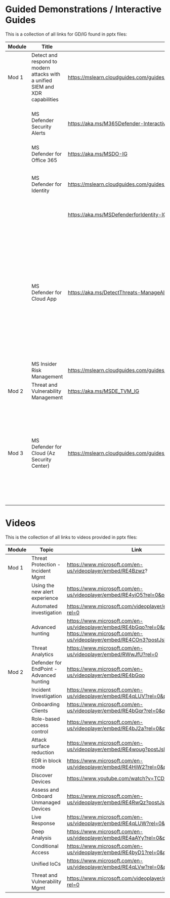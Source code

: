 
# Guided Demonstrations / Interactive Guides

This is a collection of all links for GD/IG found in pptx files:

| Module | Title | Link | Notes |
| --- | --- | --- | --- |
| Mod 1 | Detect and respond to modern attacks with a unified SIEM and XDR capabilities | https://mslearn.cloudguides.com/guides/Investigate%20security%20incidents%20in%20a%20hybrid%20environment%20with%20Azure%20Sentinel | MS Sentinel Overview |
| | MS Defender Security Alerts | https://aka.ms/M365Defender-InteractiveGuide | Good overview of Alerts, Incidents and Investigations (Remediation) |
| | MS Defender for Office 365 | https://aka.ms/MSDO-IG	| |
| | MS Defender for Identity | https://mslearn.cloudguides.com/guides/Investigate%20and%20respond%20to%20attacks%20with%20Microsoft%20Defender%20for%20Identity | Super Guide !!! It shows how to perform an attack with tools. |
| | | https://aka.ms/MSDefenderforIdentity-IG | How to find attacks in Alerts |
| | MS Defender for Cloud App | https://aka.ms/DetectThreats-ManageAlerts-MCAS_InteractiveGuide | It's one of four guides in a series. At the beginning choose other guides: Identify suspicious activities, Discover and manage cloud app usage, Protect and control information, Automate Alerts Management with Power Apps
| | MS Insider Risk Management | https://mslearn.cloudguides.com/guides/Minimize%20internal%20risks%20with%20insider%20risk%20management%20in%20Microsoft%20365	|
| Mod 2 | Threat and Vulnerability Management | https://aka.ms/MSDE_TVM_IG | |	
| Mod 3	| MS Defender for Cloud (Az Security Center) | https://mslearn.cloudguides.com/guides/Protect%20your%20hybrid%20cloud%20with%20Azure%20Security%20Center | Three different guides: Manage your cloud security posture, Prevent, detect and respond quickly to modern threats, Unify DevOps security management |

# Videos

This is the collection of all links to videos provided in pptx files:

| Module | Topic | Link |
| --- | --- | --- |
| Mod 1 | Threat Protection - Incident Mgmt | https://www.microsoft.com/en-us/videoplayer/embed/RE4Bzwz? |
| | Using the new alert experience | https://www.microsoft.com/en-us/videoplayer/embed/RE4yiO5?rel=0&postJsllMsg=true |
| | Automated investigation | https://www.microsoft.com/videoplayer/embed/RE4bOeh?rel=0 |
| | Advanced hunting | https://www.microsoft.com/en-us/videoplayer/embed/RE4bGqo?rel=0&postJsllMsg=true; https://www.microsoft.com/en-us/videoplayer/embed/RE4COn3?postJsllMsg=true |
| | Threat Analytics | https://www.microsoft.com/en-us/videoplayer/embed/RWwJfU?rel=0 | 
| Mod 2 | Defender for EndPoint - Advanced hunting | https://www.microsoft.com/en-us/videoplayer/embed/RE4bGqo |
| | Incident Investigation | https://www.microsoft.com/en-us/videoplayer/embed/RE4qLUV?rel=0&postJsllMsg=true |
| | Onboarding Clients | https://www.microsoft.com/en-us/videoplayer/embed/RE4bGqr?rel=0&postJsllMsg=true |
| | Role-based access control | https://www.microsoft.com/en-us/videoplayer/embed/RE4bJ2a?rel=0&postJsllMsg=true |
| | Attack surface reduction | https://www.microsoft.com/en-us/videoplayer/embed/RE4woug?postJsllMsg=true |
| | EDR in block mode | https://www.microsoft.com/en-us/videoplayer/embed/RE4HjW2?rel=0&postJsllMsg=true |
| | Discover Devices | https://www.youtube.com/watch?v=TCDxICrZQa8
| | Assess and Onboard Unmanaged Devices | https://www.microsoft.com/en-us/videoplayer/embed/RE4RwQz?postJsllMsg=true |
| | Live Response | https://www.microsoft.com/en-us/videoplayer/embed/RE4qLUW?rel=0&postJsllMsg=true |
| | Deep Analysis | https://www.microsoft.com/en-us/videoplayer/embed/RE4aAYy?rel=0&postJsllMsg=true | 
| | Conditional Access | https://www.microsoft.com/en-us/videoplayer/embed/RE4byD1?rel=0&postJsllMsg=true
| | Unified IoCs | https://www.microsoft.com/en-us/videoplayer/embed/RE4qLVw?rel=0&postJsllMsg=true |
| | Threat and Vulnerability Mgmt | https://www.microsoft.com/videoplayer/embed/RE4qLVs?rel=0 |
